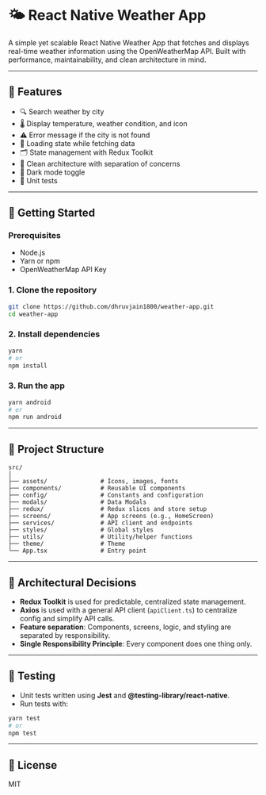 # 🌤️ React Native Weather App

A simple yet scalable React Native Weather App that fetches and displays real-time weather information using the OpenWeatherMap API. Built with performance, maintainability, and clean architecture in mind.

---

## 📱 Features

- 🔍 Search weather by city
- 🌡️ Display temperature, weather condition, and icon
- ⚠️ Error message if the city is not found
- 🔄 Loading state while fetching data
- 🗂️ State management with Redux Toolkit
- 🧠 Clean architecture with separation of concerns
- 🌙 Dark mode toggle
- 🧪 Unit tests

---

## 🚀 Getting Started

### Prerequisites

- Node.js
- Yarn or npm
- OpenWeatherMap API Key

### 1. Clone the repository

```bash
git clone https://github.com/dhruvjain1800/weather-app.git
cd weather-app
```

### 2. Install dependencies

```bash
yarn
# or
npm install
```

### 3. Run the app

```bash
yarn android
# or
npm run android
```

---

## 🧱 Project Structure

```
src/
│
├── assets/               # Icons, images, fonts
├── components/           # Reusable UI components
├── config/               # Constants and configuration
├── modals/               # Data Modals
├── redux/                # Redux slices and store setup
├── screens/              # App screens (e.g., HomeScreen)
├── services/             # API client and endpoints
├── styles/               # Global styles
├── utils/                # Utility/helper functions
├── theme/                # Theme
└── App.tsx               # Entry point
```

---

## 🧠 Architectural Decisions

- **Redux Toolkit** is used for predictable, centralized state management.
- **Axios** is used with a general API client (`apiClient.ts`) to centralize config and simplify API calls.
- **Feature separation**: Components, screens, logic, and styling are separated by responsibility.
- **Single Responsibility Principle**: Every component does one thing only.

---

## 🧪 Testing

- Unit tests written using **Jest** and **@testing-library/react-native**.
- Run tests with:

```bash
yarn test
# or
npm test
```

---

## 📄 License

MIT
